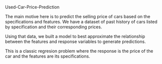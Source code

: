 Used-Car-Price-Prediction

The main motive here is to predict the selling price of cars based on the specifications and features. We have a dataset of past history of cars listed by specification and their corresponding prices.

Using that data, we built a model to best approximate the relationship between the features and response variables to generate predictions.

This is a classic regresion problem where the response is the price of the car and the features are its specifications.
